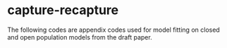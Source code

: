 # capture-recapture
The following codes are appendix codes used for model fitting on closed and open population models from the draft paper.
